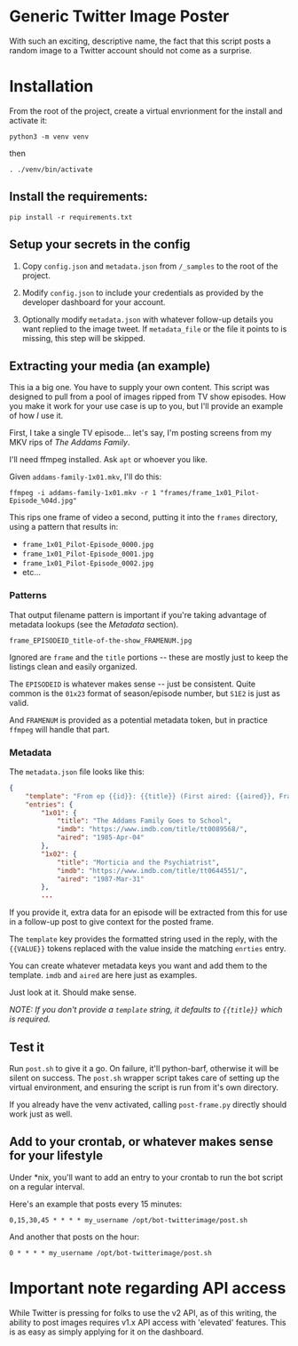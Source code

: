 # Generic Twitter Image Poster
With such an exciting, descriptive name, the fact that this script posts a random image to a Twitter account should not come as a surprise.


# Installation

From the root of the project, create a virtual envrionment for the install and activate it:

`python3 -m venv venv`

then

`. ./venv/bin/activate`

## Install the requirements:

`pip install -r requirements.txt`

## Setup your secrets in the config

1. Copy `config.json` and `metadata.json` from `/_samples` to the root of the project.

2. Modify `config.json` to include your credentials as provided by the developer
   dashboard for your account.

3. Optionally modify `metadata.json` with whatever follow-up details you want replied
   to the image tweet. If `metadata_file` or the file it points to is missing, this
   step will be skipped.

## Extracting your media (an example)

This ia a big one. You have to supply your own content. This script was designed to pull from a pool of images ripped from TV show episodes. How you make it work for your use case is up to you, but I'll provide an example of how *I* use it.

First, I take a single TV episode... let's say, I'm posting screens from my MKV rips of _The Addams Family_.

I'll need ffmpeg installed. Ask `apt` or whoever you like.

Given `addams-family-1x01.mkv`, I'll do this:

    ffmpeg -i addams-family-1x01.mkv -r 1 "frames/frame_1x01_Pilot-Episode_%04d.jpg"

This rips one frame of video a second, putting it into the `frames` directory, using a pattern that results in:
- `frame_1x01_Pilot-Episode_0000.jpg`
- `frame_1x01_Pilot-Episode_0001.jpg`
- `frame_1x01_Pilot-Episode_0002.jpg`
- etc...

### Patterns
That output filename pattern is important if you're taking advantage of metadata lookups (see the _Metadata_ section).

`frame_EPISODEID_title-of-the-show_FRAMENUM.jpg`

Ignored are `frame` and the `title` portions -- these are mostly just to keep the listings clean and easily organized.

The `EPISODEID` is whatever makes sense -- just be consistent. Quite common is the `01x23` format of season/episode number, but `S1E2` is just as valid.

And `FRAMENUM` is provided as a potential metadata token, but in practice `ffmpeg` will handle that part.

### Metadata
The `metadata.json` file looks like this:
```json
{
    "template": "From ep {{id}}: {{title}} (First aired: {{aired}}, Frame #{{frame_id}})",
    "entries": {
        "1x01": {
            "title": "The Addams Family Goes to School",
            "imdb": "https://www.imdb.com/title/tt0089568/",
            "aired": "1985-Apr-04"
        },
        "1x02": {
            "title": "Morticia and the Psychiatrist",
            "imdb": "https://www.imdb.com/title/tt0644551/",
            "aired": "1987-Mar-31"
        },
        ...
```

If you provide it, extra data for an episode will be extracted from this for use in a follow-up post to give context for the posted frame.

The `template` key provides the formatted string used in the reply, with the `{{VALUE}}` tokens replaced with the value inside the matching `enrties` entry.

You can create whatever metadata keys you want and add them to the template. `imdb` and `aired` are here just as examples.

Just look at it. Should make sense.

_NOTE: If you don't provide a `template` string, it defaults to `{{title}}` which is required._

## Test it

Run `post.sh` to give it a go. On failure, it'll python-barf, otherwise it will be silent on success. The `post.sh` wrapper script takes care of setting up the virtual environment, and ensuring the script is run from it's own directory.

If you already have the venv activated, calling `post-frame.py` directly should work just as well.

## Add to your crontab, or whatever makes sense for your lifestyle

Under *nix, you'll want to add an entry to your crontab to run the bot script on a regular interval.

Here's an example that posts every 15 minutes:

```
0,15,30,45 * * * * my_username /opt/bot-twitterimage/post.sh
```

And another that posts on the hour:
```
0 * * * * my_username /opt/bot-twitterimage/post.sh
```

# Important note regarding API access

While Twitter is pressing for folks to use the v2 API, as of this writing, the ability to post images requires v1.x API access with 'elevated' features. This is as easy as simply applying for it on the dashboard.










